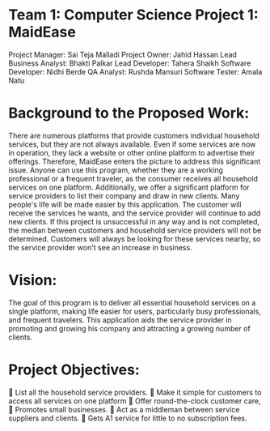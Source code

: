 # Team 1: Computer Science Project 1: MaidEase

Project Manager: Sai Teja Malladi
Project Owner: Jahid Hassan
Lead Business Analyst: Bhakti Palkar
Lead Developer: Tahera Shaikh
Software Developer: Nidhi Berde
QA Analyst: Rushda Mansuri
Software Tester: Amala Natu

# Background to the Proposed Work:
There are numerous platforms that provide customers individual household services, but they are not always available. Even if some services are now in operation, they lack a website or other online platform to advertise their offerings. Therefore, MaidEase enters the picture to address this significant issue. Anyone can use this program, whether they are a working professional or a frequent traveler, as the consumer receives all household services on one platform. Additionally, we offer a significant platform for service providers to list their company and draw in new clients.
 Many people's life will be made easier by this application. The customer will receive the services he wants, and the service provider will continue to add new clients.
 If this project is unsuccessful in any way and is not completed, the median between customers and household service providers will not be determined. Customers will always be looking for these services nearby, so the service provider won't see an increase in business.

# Vision:
The goal of this program is to deliver all essential household services on a single platform, making life easier for users, particularly busy professionals, and frequent travelers. This application aids the service provider in promoting and growing his company and attracting a growing number of clients.

# Project Objectives:
	List all the household service providers.
	Make it simple for customers to access all services on one platform
	Offer round-the-clock customer care,
	Promotes small businesses.
	Act as a middleman between service suppliers and clients.
	Gets A1 service for little to no subscription fees.



